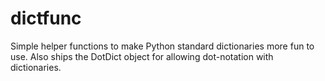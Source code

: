 # dictfunc

Simple helper functions to make Python standard dictionaries more fun to use. Also ships the DotDict object for allowing dot-notation with dictionaries.
